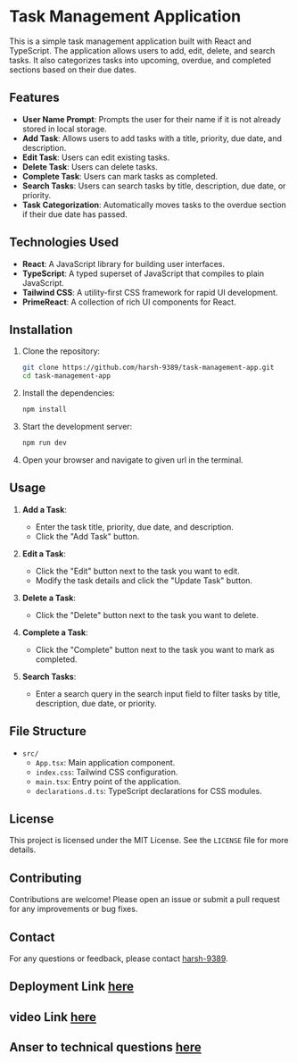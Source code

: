 # Task Management Application

This is a simple task management application built with React and TypeScript. The application allows users to add, edit, delete, and search tasks. It also categorizes tasks into upcoming, overdue, and completed sections based on their due dates.

## Features

- **User Name Prompt**: Prompts the user for their name if it is not already stored in local storage.
- **Add Task**: Allows users to add tasks with a title, priority, due date, and description.
- **Edit Task**: Users can edit existing tasks.
- **Delete Task**: Users can delete tasks.
- **Complete Task**: Users can mark tasks as completed.
- **Search Tasks**: Users can search tasks by title, description, due date, or priority.
- **Task Categorization**: Automatically moves tasks to the overdue section if their due date has passed.

## Technologies Used

- **React**: A JavaScript library for building user interfaces.
- **TypeScript**: A typed superset of JavaScript that compiles to plain JavaScript.
- **Tailwind CSS**: A utility-first CSS framework for rapid UI development.
- **PrimeReact**: A collection of rich UI components for React.

## Installation

1. Clone the repository:
    ```bash
    git clone https://github.com/harsh-9389/task-management-app.git
    cd task-management-app
    ```

2. Install the dependencies:
    ```bash
    npm install
    ```

3. Start the development server:
    ```bash
    npm run dev
    ```

4. Open your browser and navigate to given url in the terminal.

## Usage

1. **Add a Task**:
    - Enter the task title, priority, due date, and description.
    - Click the "Add Task" button.

2. **Edit a Task**:
    - Click the "Edit" button next to the task you want to edit.
    - Modify the task details and click the "Update Task" button.

3. **Delete a Task**:
    - Click the "Delete" button next to the task you want to delete.

4. **Complete a Task**:
    - Click the "Complete" button next to the task you want to mark as completed.

5. **Search Tasks**:
    - Enter a search query in the search input field to filter tasks by title, description, due date, or priority.

## File Structure

- `src/`
    - `App.tsx`: Main application component.
    - `index.css`: Tailwind CSS configuration.
    - `main.tsx`: Entry point of the application.
    - `declarations.d.ts`: TypeScript declarations for CSS modules.

## License

This project is licensed under the MIT License. See the `LICENSE` file for more details.

## Contributing

Contributions are welcome! Please open an issue or submit a pull request for any improvements or bug fixes.

## Contact

For any questions or feedback, please contact [harsh-9389](https://github.com/harsh-9389).

## Deployment Link [here](https://task-manager-elitfit.netlify.app/)

## video Link [here](https://drive.google.com/file/d/1U21h4albp6BQ6utyuzMKXkbXshFjSXJ3/view?usp=sharing)
## Anser to technical questions [here](https://github.com/harsh-9389/EliteFit.AI-Assignment/blob/main/Answers%20to%20technical%20questions.md)

